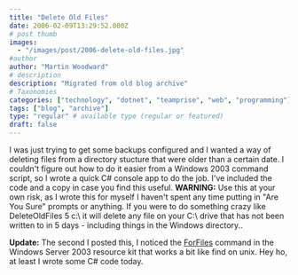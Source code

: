 ```yaml
---
title: "Delete Old Files"
date: 2006-02-09T13:29:52.000Z
# post thumb
images:
  - "/images/post/2006-delete-old-files.jpg"
#author
author: "Martin Woodward"
# description
description: "Migrated from old blog archive"
# Taxonomies
categories: ["technology", "dotnet", "teamprise", "web", "programming"]
tags: ["blog", "archive"]
type: "regular" # available type (regular or featured)
draft: false
---
```

I was just trying to get some backups configured and I wanted a way of deleting files from a directory stucture that were older than a certain date.  I couldn't figure out how to do it easier from a Windows 2003 command script, so I wrote a quick C# console app to do the job.  I've included the code and a copy in case you find this useful.  **WARNING:**  Use this at your own risk, as I wrote this for myself I haven't spent any time putting in "Are You Sure" prompts or anything.  If you were to do something crazy like DeleteOldFiles 5 c:\ it will delete any file on your C:\ drive that has not been written to in 5 days - including things in the Windows directory..

**Update:**  The second I posted this, I noticed the [ForFiles](http://technet2.microsoft.com/WindowsServer/en/Library/9660fea1-65c7-48cf-b466-204ba159381e1033.mspx) command in the Windows Server 2003 resource kit that works a bit like find on unix.  Hey ho, at least I wrote some C# code today.